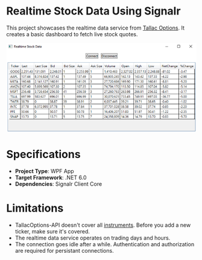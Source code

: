 # Realtime Stock Data Using Signalr
This project showcases the realtime data service from [Tallac Options](wwww.tallacoptions.com). It creates a basic dashboard to fetch live stock quotes.


![Stock Dashboard Screenshot](Capture.PNG)
# Specifications
- **Project Type**: WPF App
- **Target Framework**: .NET 6.0
- **Dependencies**: Signalr Client Core

# Limitations
- TallacOptions-API doesn't cover all [instruments](https://www.tallacoptions.com/instruments). Before you add a new ticker, make sure it's covered.
- The realtime data service operates on trading days and hours.
- The connection goes idle after a while. Authentication and authorization are required for persistant connections.
